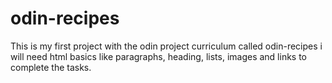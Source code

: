 # odin-recipes
This is my first project with the odin project 
curriculum called odin-recipes i will need html basics like paragraphs, heading, lists, images and links to complete the tasks.  